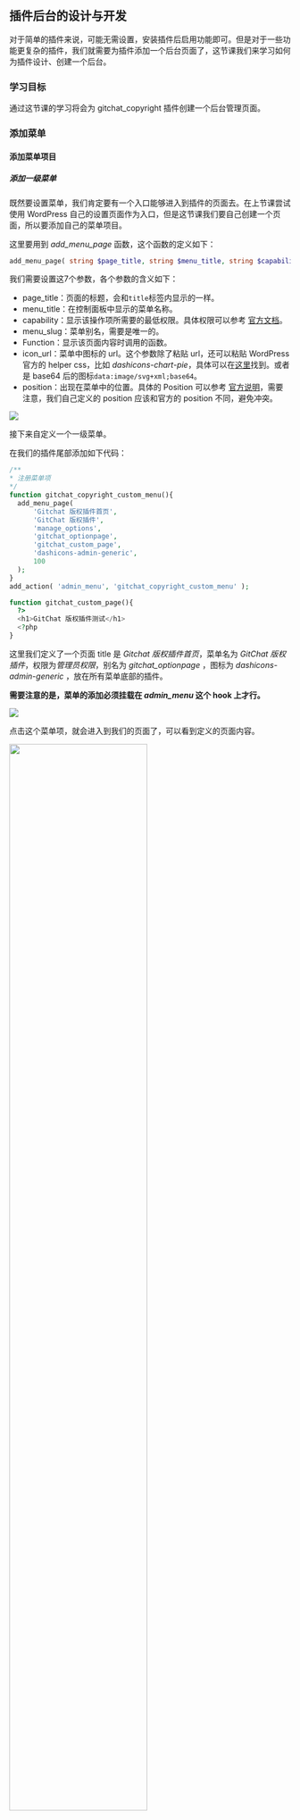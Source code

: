 ## 插件后台的设计与开发

对于简单的插件来说，可能无需设置，安装插件后启用功能即可。但是对于一些功能更复杂的插件，我们就需要为插件添加一个后台页面了，这节课我们来学习如何为插件设计、创建一个后台。

### 学习目标

通过这节课的学习将会为 gitchat_copyright 插件创建一个后台管理页面。

### 添加菜单

#### 添加菜单项目

##### 添加一级菜单

既然要设置菜单，我们肯定要有一个入口能够进入到插件的页面去。在上节课尝试使用 WordPress 自己的设置页面作为入口，但是这节课我们要自己创建一个页面，所以要添加自己的菜单项目。

这里要用到 *add_menu_page* 函数，这个函数的定义如下：

```php
add_menu_page( string $page_title, string $menu_title, string $capability, string $menu_slug, callable $function = '', string $icon_url = '', int $position = null )
```

我们需要设置这7个参数，各个参数的含义如下：

- page_title：页面的标题，会和`title`标签内显示的一样。
- menu_title：在控制面板中显示的菜单名称。
- capability：显示该操作项所需要的最低权限。具体权限可以参考 [官方文档](https://codex.wordpress.org/Roles_and_Capabilities)。
- menu_slug：菜单别名，需要是唯一的。
- Function：显示该页面内容时调用的函数。
- icon_url：菜单中图标的 url。这个参数除了粘贴 url，还可以粘贴 WordPress 官方的 helper css，比如 *dashicons-chart-pie*，具体可以在[这里](https://developer.wordpress.org/resource/dashicons/)找到。或者是 base64 后的图标`data:image/svg+xml;base64`。
- position：出现在菜单中的位置。具体的 Position 可以参考 [官方说明](https://developer.wordpress.org/reference/functions/add_menu_page/#default-bottom-of-menu-structure)，需要注意，我们自己定义的 position 应该和官方的 position 不同，避免冲突。

![](https://ws3.sinaimg.cn/large/006tKfTcgy1fmwcxtkz8mj30710a7q2v.jpg)

接下来自定义一个一级菜单。

在我们的插件尾部添加如下代码：

```php
/**
* 注册菜单项
*/
function gitchat_copyright_custom_menu(){
  add_menu_page( 
      'Gitchat 版权插件首页',
      'GitChat 版权插件',
      'manage_options',
      'gitchat_optionpage',
      'gitchat_custom_page',
      'dashicons-admin-generic',
      100
  ); 
}
add_action( 'admin_menu', 'gitchat_copyright_custom_menu' );

function gitchat_custom_page(){
  ?>
  <h1>GitChat 版权插件测试</h1>
  <?php
}
```

这里我们定义了一个页面 title 是 *Gitchat 版权插件首页*，菜单名为 *GitChat 版权插件*，权限为*管理员权限*，别名为 *gitchat_optionpage* ，图标为 *dashicons-admin-generic* ，放在所有菜单底部的插件。

**需要注意的是，菜单的添加必须挂载在 *admin_menu* 这个 hook 上才行。** 

![](https://ws1.sinaimg.cn/large/006tKfTcgy1fmwcy3xpqtj304p0d3gli.jpg)

点击这个菜单项，就会进入到我们的页面了，可以看到定义的页面内容。

<img src="https://ws3.sinaimg.cn/large/006tKfTcgy1fmwcyvly8aj30hw0d4aa2.jpg"  width = "70%" />

##### 添加二级菜单

有些时候，一级菜单并不够我们用，可能需要两级菜单。添加二级菜单，我们需要用到 *add_submenu_page* 方法。

```php
add_submenu_page( string $parent_slug, string $page_title, string $menu_title, string $capability, string $menu_slug, callable $function = '' )
```

这个函数的定义和 `add_menu_page` 基本相同，唯一不同的是需要传入第一个参数，指定上级菜单，如果不指定，系统就不知道子菜单的上一级菜单是什么。

接下来，我们来添加一个子菜单。

在刚刚定义的 `gitchat_copyright_custom_menu` 函数中添加我们的子菜单函数。

新的代码如下：

```php

/**
* 注册菜单项
*/
function gitchat_copyright_custom_menu(){
  add_menu_page( 
      'Gitchat 版权插件首页',
      'GitChat 版权插件',
      'manage_options',
      'gitchat_optionpage',
      'gitchat_custom_page',
      'dashicons-admin-generic',
      100
  ); 
  add_submenu_page(
    'gitchat_optionpage',
    "关于",
    "关于",
    'manage_options',
    'gitchat_aboutpage',
    'gitchat_about_page'
  );
}
add_action( 'admin_menu', 'gitchat_copyright_custom_menu' );

function gitchat_custom_page(){
  ?>
  <h1>GitChat 版权插件测试</h1>
  <?php
}
function gitchat_about_page(){
  ?>
  <h1>关于 GitChat</h1>
  <?php
}
```

这时刷新一下页面，就可以看到菜单加入了二级菜单。

![](https://ws2.sinaimg.cn/large/006tKfTcgy1fmwdapsgkdj3098028mwz.jpg)

点击其中的关于，就可以看到新加的页面了。

#### 添加页面

##### 使用 WordPress 自定义的样式

现在已经添加了自定义的菜单页面，接下来为这个页面添加内容。

![](https://ws1.sinaimg.cn/large/006tKfTcgy1fmwdfsxvmmj30dk03a0sn.jpg)

相比于我们自己去设计样式，最简单的方式，是使用 WordPress 内置的样式，来展现我们的样式。这样体验也和 WordPress 官方的内容具有一致性，能够更好的表现出我们想要的内容。

##### 使用 wrap 包裹我们的内容

![](https://ws1.sinaimg.cn/large/006tKfTcgy1fmwdfsxvmmj30dk03a0sn.jpg)

在这个截图中，上面的内容使用的都是 *h1*，dan s 下方的内容明显要更适合 WordPress 的界面设计风格，这就是因为下面的内容被 wrap 类所包裹，展示的内容会按照 WordPress 官方的样式来书写。

```
<div class="wrap">
    <!--- Content -->
</div>
```

##### 使用 WordPress 自带的信息提示的样式

我们在制作 WordPress 插件时，可能会用到一些提示，比如信息保存成功后的提示、信息出错的提示等等。这些 WordPress 官方提供了固定的样式，可以直接使用 WordPress 自己的样式来进行展示。

这方面我们可以直接复制这里的代码来显示：

```
<div id="message" class="updated">
    <p><strong>
        <!--- 保存信息 -->
    </strong></p>
</div>

<div id="message" class="error">
    <p><strong>
        <!--- 保存信息 -->
    </strong></p>
</div>
```

实现的效果如下：

![](https://ws1.sinaimg.cn/large/006tKfTcgy1fmwdxocbp2j30lj052glh.jpg)

这样的展示会更符合 WordPress 整体的体验。

##### 使用 WordPress 的按钮样式

![](https://ws3.sinaimg.cn/large/006tKfTcgy1fmwe179mtfj30h903o0sn.jpg)

使用浏览器的普通按钮虽然也可以，但体验却差很多，设计也不一致，可以使用 WordPress 的按钮样式，来自定义页面的按钮。具体按钮的代码如下，可以根据自己的需要选择。

```html
<input type="submit" name="test" value="普通按钮" />
<input type="submit" name="test" value="标准按钮" class="button" />
<input type="submit" name="test" value="主要按钮" class="button button-primary" />
<input type="submit" name="test" value="副按钮" class="button button-secondary" />
<input type="submit" name="test" value="大按钮" class="button button-large" />
<input type="submit" name="test" value="小按钮" class="button button-small" />
<input type="submit" name="test" value="超大按钮" class="button button-hero" />
```

> a 链接也可以通过加入这些样式来美化。

##### 使用 WordPress 自带的表单样式

WordPress 也提供了默认的表单样式，可以直接调用对应的样式来输出对应的样式。

![](https://ws4.sinaimg.cn/large/006tKfTcgy1fmwe6t04b9j30bf08o0sk.jpg)

```html
<form method="POST" action="">
            <table class="form-table">
                <tr valign="top">
                    <th><label for="input-example">输入框</label></th>
                    <td><input id="input-example" name="input-example" /></td>
                </tr>
                <tr valign="top">
                    <th><label for="select-example">下拉框：</label></th>
                    <td>
                        <select name="select-example">
                        <option value="1">是</option>
                        <option value="0">否</option>
                        </select>
                    </td>
                </tr>
                <tr valign="top">
                    <th><label for="check-example">选择框</label></th>
                    <td><input type="checkbox" name="check-example" /></td>
                </tr>
                <tr valign="top">
                    <th><label for="radio-example">Radio </label></th>
                    <td>
                        <input type="radio" name="radio-example" value="是" /> 是
                        <input type="radio" name="radio-example" value="否" /> 否
                    </td>
                </tr>
                <tr valign="top">
                    <th><label for="textarea">文本框</label></th>
                    <td><textarea name="textarea"></textarea></td>
                </tr>
                <tr valign="top">
                    <td>
                        <input type="submit" name="save" value="保存" class="button-primary" />
                        <input type="submit" name="reset" value="重置" class="button-secondary" />
                    </td>
                </tr>
            </table>
        </form>
```

##### 使用 WordPress 自带的表格样式

![](https://ws1.sinaimg.cn/large/006tKfTcgy1fmwe9navbpj30lf04jgli.jpg)

通过在表格上加入`widefat striped`两个类，就可以将我们的表格设置为 WordPress 的样式。

```html
        <table class="widefat striped">
            <thead>
                <tr>
                    <th>序号</th>
                    <th>达人课名称</th>
                </tr>
            </thead>
            <tbody>
                <tr>
                    <td>1</td>
                    <td>Angular 初学者快速上手教程</td>
                </tr>
                <tr>
                    <td>2</td>
                    <td>快速学习 Spring Boot 技术栈</td>
                </tr>
                <tr>
                    <td>3</td>
                    <td>Webpack 达人的成长之路</td>
                </tr>
            </tbody>
        </table>
```

其他的一些样式，如果我在这里没有提到，你需要用，可以自己通过 Chrome 的开发者工具审查获得，或者到读者圈内提问。

#### 选项页面设置

接下来完善我们的插件管理页面的内容。

修改 `gitchat_custom_page` 函数内容如下：

```php+HTML
function gitchat_custom_page(){
  ?>
  <div class="wrap">
  <?php 
    if ($_POST['code'] != null && check_admin_referer( 'gitchat_copyright' )){
      update_option( 'gitchat_copyright_code', $_POST['code'] );
      $code = $_POST['code'];
      ?>
      <div id="message" class="updated"><p><strong>信息更新成功！</strong></p>
      </div>
      <?php
    }else{
      $code  = get_option('gitchat_copyright_code');
    }
    ?>
    <h1>GitChat 版权插件设置</h1>
    <form method="POST" action="">
            <table class="form-table">
            
                <tr valign="top">
                    <th><label for="textarea">版权代码</label></th>
                    <td><textarea name="code" col="30" row="10"><?php echo $code;?></textarea></td>
                </tr>
                <tr valign="top">
                    <td> 
                        <input type="submit" name="save" value="保存" class="button-primary" />
                        <input type="reset" name="reset" value="重置" class="button-secondary" />
                    </td>
                </tr>
            </table>
            <?php
                wp_nonce_field('gitchat_copyright');
            ?>
        </form>
  </div>
  
  <?php
}
```

这段代码中大部分都是我们在上面提到的表单内容。不再多讲，我来说一说里面的 PHP 代码。

```php
<?php 
    if ($_POST && $_POST['code'] != null && check_admin_referer( 'gitchat_copyright' )){
      update_option( 'gitchat_copyright_code', $_POST['code'] );
      $code = $_POST['code'];
      ?>
      <div id="message" class="updated"><p><strong>信息更新成功！</strong></p>
      </div>
      <?php
    }else{
      $code  = get_option('gitchat_copyright_code');
    }
    ?>
```

这段代码主要是两个功能，首先判断是否是 Post 请求，判断 Post 请求中的 code 是否为空，以及这个插件的请求是否合法。如果 code 不为空，则使用 Post 的数据更新设置项，并提示更新成功；如果发来的请求不是 Post，则执行下方的获取代码，并赋值给 *code* 。

在 table 底部我加了一段代码：

```
<?php wp_nonce_field('gitchat_copyright'); ?>
```

这段代码可以帮助我们验证请求。

##### 关于 `check_admin_referer` 和 `wp_nonce_field`

这两个函数是我们的第一次看见，这两个函数是为表单加入验证数据避免被恶意利用。`wp_nonce_field` 函数会在我们的表单中加入两段代码，用于后续的验证。

![](https://ws3.sinaimg.cn/large/006tKfTcgy1fmwntfm9b3j30kl01dt8l.jpg)

而 `check_admin_referer`会验证这两段代码是否匹配，如果不匹配，则会拒绝请求。

### 总结

这节课我们学习了如何构建插件的设置页面，后续会根据插件的复杂程度，你可以更加细化插件。

> 本节课理解起来可能不太明白，欢迎到读者圈提问。

[单击这里下载本课插件](http://www.easywpbook.com/course-resources/16_gitchat_copyright.zip)。
